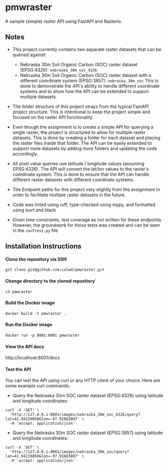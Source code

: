 # pmwraster
A sample (simple) raster API using FastAPI and Rasterio.


## Notes
- This project currently contains two separate raster datasets that can be queried against: 
  - Nebraska 30m Soil Organic Carbon (SOC) raster dataset (EPSG:4326): `nebraska_30m_soc_4326`
  - Nebraska 30m Soil Organic Carbon (SOC) raster dataset with a different coordinate system (EPSG:3857): `nebraska_30m_soc`
This is done to demonstrate the API's ability to handle different coordinate systems and to show how the API can be extended to support multiple datasets.
  
- The folder structure of this project strays from the typical FastAPI project structure. This is intentional to keep the project simple and focused on the raster API functionality.
- Even though the assignment is to create a simple API for querying a single raster, the project is structured to allow for multiple raster datasets. This is done by creating a folder for each dataset and placing the raster files inside that folder. The API can be easily extended to support more datasets by adding more folders and updating the code accordingly.
- All pixel value queries use latitude / longitude values (assuming EPSG:4326). The API will convert the lat/lon values to the raster's coordinate system. This is done to ensure that the API can handle different raster datasets with different coordinate systems.
- The Endpoint paths for this project vary slightly from the assignment in order to facilitate multiple raster datasets in the future.
- Code was linted using ruff, type-checked using mypy, and formatted using isort and black
- Given time constraints, test coverage as not written for these endpoints. However, the groundwork for those tests was created and can be seen in the `conftest.py` file


## Installation Instructions

#### Clone the repository via SSH
```
git clone git@github.com:calwd/pmwraster.git

```

#### Change directory to the cloned repository`
```
cd pmwraster
```

#### Build the Docker image
```
docker build -t pmwraster .
```

#### Run the Docker image
```
docker run -p 8001:8001 pmwraster
```

#### View the API docs
http://localhost:8001/docs

#### Test the API

You can test the API using curl or any HTTP client of your choice. Here are some example curl commands:
- Query the Nebraska 30m SOC raster dataset (EPSG:4326) using latitude and longitude coordinates:
```
curl -X 'GET' \
  'http://127.0.0.1:8001/images/nebraska_30m_soc_4326/query?lat=41.94220050&lon=-97.91683807' \
  -H 'accept: application/json'
```

- Query the Nebraska 30m SOC raster dataset (EPSG:3857) using latitude and longitude coordinates:
```
curl -X 'GET' \
  'http://127.0.0.1:8001/images/nebraska_30m_soc/query?lat=41.94220050&lon=-97.91683807' \
  -H 'accept: application/json'
```


